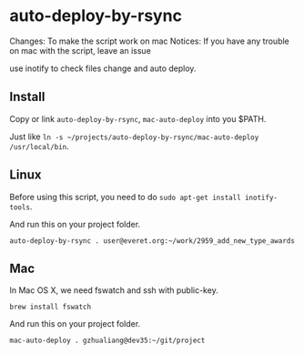 auto-deploy-by-rsync
====================
Changes: To make the script work on mac
Notices: If you have any trouble on mac with the script, leave an issue

use inotify to check files change and auto deploy.

## Install

Copy or link `auto-deploy-by-rsync`, `mac-auto-deploy` into you $PATH. 

Just like `ln -s ~/projects/auto-deploy-by-rsync/mac-auto-deploy /usr/local/bin`.

## Linux

Before using this script, you need to do `sudo apt-get install inotify-tools`.


And run this on your project folder.

```
auto-deploy-by-rsync . user@everet.org:~/work/2959_add_new_type_awards
```


## Mac
In Mac OS X, we need fswatch and ssh with public-key.

```
brew install fswatch
```

And run this on your project folder.

```
mac-auto-deploy . gzhualiang@dev35:~/git/project
```
